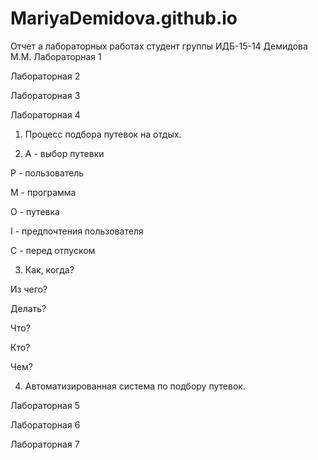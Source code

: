 # MariyaDemidova.github.io
Отчет а лабораторных работах
студент группы ИДБ-15-14 Демидова М.М.
Лабораторная 1

Лабораторная 2

Лабораторная 3

Лабораторная 4

1. Процесс подбора путевок на отдых.

2. А - выбор путевки

Р - пользователь

М - программа

О - путевка

I - предпочтения пользователя

С - перед отпуском

3. Как, когда?

Из чего?

Делать?

Что?

Кто? 

Чем?

4. Автоматизированная система по подбору путевок.

Лабораторная 5

Лабораторная 6

Лабораторная 7
